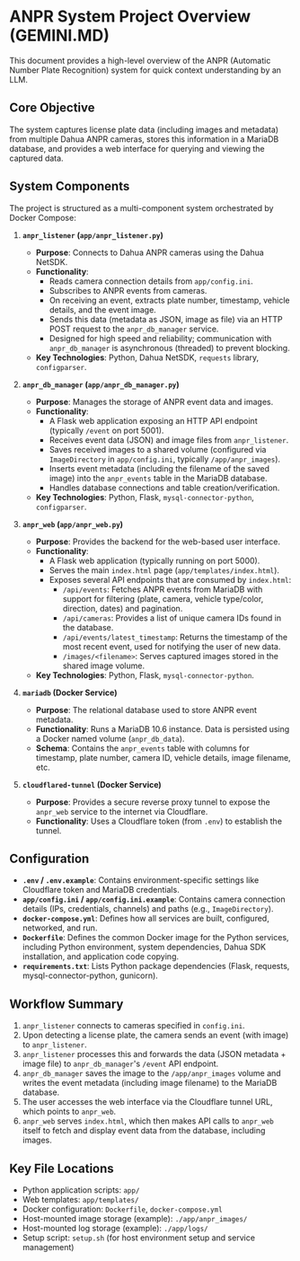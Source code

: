 # ANPR System Project Overview (GEMINI.MD)

This document provides a high-level overview of the ANPR (Automatic Number Plate Recognition) system for quick context understanding by an LLM.

## Core Objective

The system captures license plate data (including images and metadata) from multiple Dahua ANPR cameras, stores this information in a MariaDB database, and provides a web interface for querying and viewing the captured data.

## System Components

The project is structured as a multi-component system orchestrated by Docker Compose:

1.  **`anpr_listener` (`app/anpr_listener.py`)**
    *   **Purpose**: Connects to Dahua ANPR cameras using the Dahua NetSDK.
    *   **Functionality**:
        *   Reads camera connection details from `app/config.ini`.
        *   Subscribes to ANPR events from cameras.
        *   On receiving an event, extracts plate number, timestamp, vehicle details, and the event image.
        *   Sends this data (metadata as JSON, image as file) via an HTTP POST request to the `anpr_db_manager` service.
        *   Designed for high speed and reliability; communication with `anpr_db_manager` is asynchronous (threaded) to prevent blocking.
    *   **Key Technologies**: Python, Dahua NetSDK, `requests` library, `configparser`.

2.  **`anpr_db_manager` (`app/anpr_db_manager.py`)**
    *   **Purpose**: Manages the storage of ANPR event data and images.
    *   **Functionality**:
        *   A Flask web application exposing an HTTP API endpoint (typically `/event` on port 5001).
        *   Receives event data (JSON) and image files from `anpr_listener`.
        *   Saves received images to a shared volume (configured via `ImageDirectory` in `app/config.ini`, typically `/app/anpr_images`).
        *   Inserts event metadata (including the filename of the saved image) into the `anpr_events` table in the MariaDB database.
        *   Handles database connections and table creation/verification.
    *   **Key Technologies**: Python, Flask, `mysql-connector-python`, `configparser`.

3.  **`anpr_web` (`app/anpr_web.py`)**
    *   **Purpose**: Provides the backend for the web-based user interface.
    *   **Functionality**:
        *   A Flask web application (typically running on port 5000).
        *   Serves the main `index.html` page (`app/templates/index.html`).
        *   Exposes several API endpoints that are consumed by `index.html`:
            *   `/api/events`: Fetches ANPR events from MariaDB with support for filtering (plate, camera, vehicle type/color, direction, dates) and pagination.
            *   `/api/cameras`: Provides a list of unique camera IDs found in the database.
            *   `/api/events/latest_timestamp`: Returns the timestamp of the most recent event, used for notifying the user of new data.
            *   `/images/<filename>`: Serves captured images stored in the shared image volume.
    *   **Key Technologies**: Python, Flask, `mysql-connector-python`.

4.  **`mariadb` (Docker Service)**
    *   **Purpose**: The relational database used to store ANPR event metadata.
    *   **Functionality**: Runs a MariaDB 10.6 instance. Data is persisted using a Docker named volume (`anpr_db_data`).
    *   **Schema**: Contains the `anpr_events` table with columns for timestamp, plate number, camera ID, vehicle details, image filename, etc.

5.  **`cloudflared-tunnel` (Docker Service)**
    *   **Purpose**: Provides a secure reverse proxy tunnel to expose the `anpr_web` service to the internet via Cloudflare.
    *   **Functionality**: Uses a Cloudflare token (from `.env`) to establish the tunnel.

## Configuration

*   **`.env` / `.env.example`**: Contains environment-specific settings like Cloudflare token and MariaDB credentials.
*   **`app/config.ini` / `app/config.ini.example`**: Contains camera connection details (IPs, credentials, channels) and paths (e.g., `ImageDirectory`).
*   **`docker-compose.yml`**: Defines how all services are built, configured, networked, and run.
*   **`Dockerfile`**: Defines the common Docker image for the Python services, including Python environment, system dependencies, Dahua SDK installation, and application code copying.
*   **`requirements.txt`**: Lists Python package dependencies (Flask, requests, mysql-connector-python, gunicorn).

## Workflow Summary

1.  `anpr_listener` connects to cameras specified in `config.ini`.
2.  Upon detecting a license plate, the camera sends an event (with image) to `anpr_listener`.
3.  `anpr_listener` processes this and forwards the data (JSON metadata + image file) to `anpr_db_manager`'s `/event` API endpoint.
4.  `anpr_db_manager` saves the image to the `/app/anpr_images` volume and writes the event metadata (including image filename) to the MariaDB database.
5.  The user accesses the web interface via the Cloudflare tunnel URL, which points to `anpr_web`.
6.  `anpr_web` serves `index.html`, which then makes API calls to `anpr_web` itself to fetch and display event data from the database, including images.

## Key File Locations

*   Python application scripts: `app/`
*   Web templates: `app/templates/`
*   Docker configuration: `Dockerfile`, `docker-compose.yml`
*   Host-mounted image storage (example): `./app/anpr_images/`
*   Host-mounted log storage (example): `./app/logs/`
*   Setup script: `setup.sh` (for host environment setup and service management)
